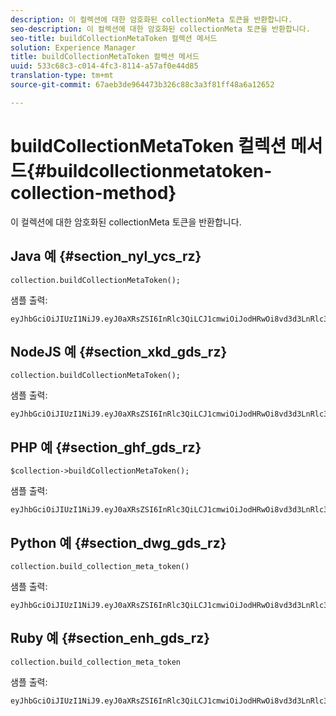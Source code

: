 ```yaml
---
description: 이 컬렉션에 대한 암호화된 collectionMeta 토큰을 반환합니다.
seo-description: 이 컬렉션에 대한 암호화된 collectionMeta 토큰을 반환합니다.
seo-title: buildCollectionMetaToken 컬렉션 메서드
solution: Experience Manager
title: buildCollectionMetaToken 컬렉션 메서드
uuid: 533c68c3-c014-4fc3-8114-a57af0e44d85
translation-type: tm+mt
source-git-commit: 67aeb3de964473b326c88c3a3f81ff48a6a12652

---
```



# buildCollectionMetaToken 컬렉션 메서드{#buildcollectionmetatoken-collection-method}

이 컬렉션에 대한 암호화된 collectionMeta 토큰을 반환합니다.

## Java 예 {#section_nyl_ycs_rz}

```
collection.buildCollectionMetaToken(); 
```

샘플 출력:

```
eyJhbGciOiJIUzI1NiJ9.eyJ0aXRsZSI6InRlc3QiLCJ1cmwiOiJodHRwOi8vd3d3LnRlc3QuY29tIiwidGFncyI6InRlc3RUYWdzIiwiYXJ0aWNsZUlkIjoidGVzdElkIiwidHlwZSI6InJldmlld3MifQ.QB5SnOTVrVXo5RhzJeExEHpCZdxSoxnF7D4QIVQCWsA 
```

## NodeJS 예 {#section_xkd_gds_rz}

```
collection.buildCollectionMetaToken();
```

샘플 출력:

```
eyJhbGciOiJIUzI1NiJ9.eyJ0aXRsZSI6InRlc3QiLCJ1cmwiOiJodHRwOi8vd3d3LnRlc3QuY29tIiwidGFncyI6InRlc3RUYWdzIiwiYXJ0aWNsZUlkIjoidGVzdElkIiwidHlwZSI6InJldmlld3MifQ.QB5SnOTVrVXo5RhzJeExEHpCZdxSoxnF7D4QIVQCWsA 
```

## PHP 예 {#section_ghf_gds_rz}

```
$collection->buildCollectionMetaToken(); 
```

샘플 출력:

```
eyJhbGciOiJIUzI1NiJ9.eyJ0aXRsZSI6InRlc3QiLCJ1cmwiOiJodHRwOi8vd3d3LnRlc3QuY29tIiwidGFncyI6InRlc3RUYWdzIiwiYXJ0aWNsZUlkIjoidGVzdElkIiwidHlwZSI6InJldmlld3MifQ.QB5SnOTVrVXo5RhzJeExEHpCZdxSoxnF7D4QIVQCWsA
```

## Python 예 {#section_dwg_gds_rz}

```
collection.build_collection_meta_token() 
```

샘플 출력:

```
eyJhbGciOiJIUzI1NiJ9.eyJ0aXRsZSI6InRlc3QiLCJ1cmwiOiJodHRwOi8vd3d3LnRlc3QuY29tIiwidGFncyI6InRlc3RUYWdzIiwiYXJ0aWNsZUlkIjoidGVzdElkIiwidHlwZSI6InJldmlld3MifQ.QB5SnOTVrVXo5RhzJeExEHpCZdxSoxnF7D4QIVQCWsA
```

## Ruby 예 {#section_enh_gds_rz}

```
collection.build_collection_meta_token 
```

샘플 출력:

```
eyJhbGciOiJIUzI1NiJ9.eyJ0aXRsZSI6InRlc3QiLCJ1cmwiOiJodHRwOi8vd3d3LnRlc3QuY29tIiwidGFncyI6InRlc3RUYWdzIiwiYXJ0aWNsZUlkIjoidGVzdElkIiwidHlwZSI6InJldmlld3MifQ.QB5SnOTVrVXo5RhzJeExEHpCZdxSoxnF7D4QIVQCWsA
```

